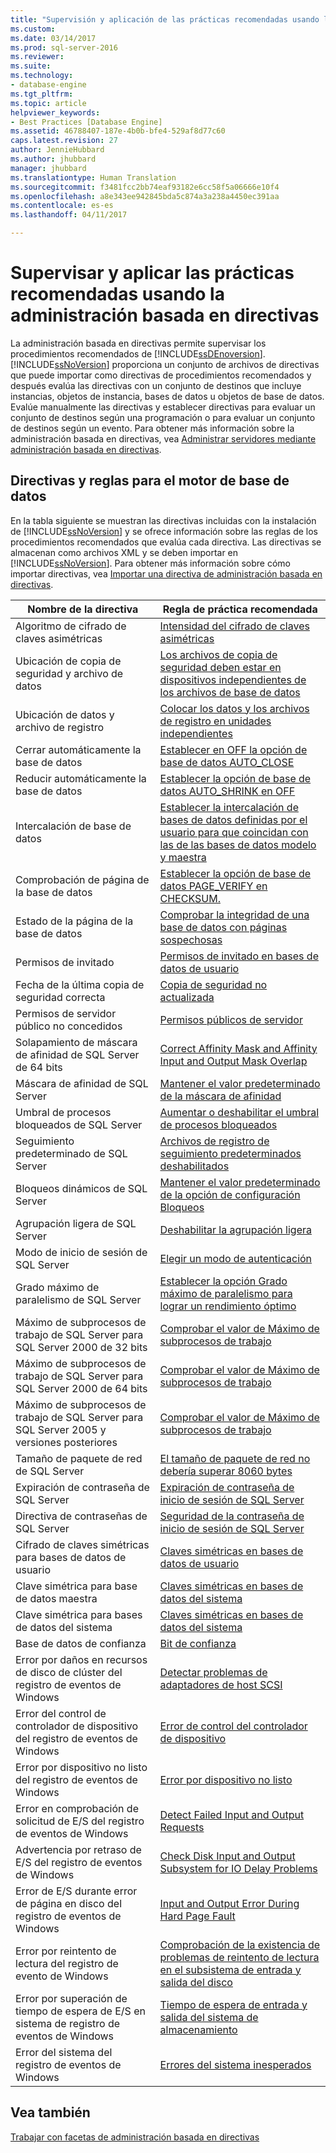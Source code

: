 ```yaml
---
title: "Supervisión y aplicación de las prácticas recomendadas usando la administración basada en directivas | Microsoft Docs"
ms.custom: 
ms.date: 03/14/2017
ms.prod: sql-server-2016
ms.reviewer: 
ms.suite: 
ms.technology:
- database-engine
ms.tgt_pltfrm: 
ms.topic: article
helpviewer_keywords:
- Best Practices [Database Engine]
ms.assetid: 46788407-187e-4b0b-bfe4-529af8d77c60
caps.latest.revision: 27
author: JennieHubbard
ms.author: jhubbard
manager: jhubbard
ms.translationtype: Human Translation
ms.sourcegitcommit: f3481fcc2bb74eaf93182e6cc58f5a06666e10f4
ms.openlocfilehash: a8e343ee942845bda5c874a3a238a4450ec391aa
ms.contentlocale: es-es
ms.lasthandoff: 04/11/2017

---
```

# <a name="monitor-and-enforce-best-practices-by-using-policy-based-management"></a>Supervisar y aplicar las prácticas recomendadas usando la administración basada en directivas
  La administración basada en directivas permite supervisar los procedimientos recomendados de [!INCLUDE[ssDEnoversion](../../includes/ssdenoversion-md.md)]. [!INCLUDE[ssNoVersion](../../includes/ssnoversion-md.md)] proporciona un conjunto de archivos de directivas que puede importar como directivas de procedimientos recomendados y después evalúa las directivas con un conjunto de destinos que incluye instancias, objetos de instancia, bases de datos u objetos de base de datos. Evalúe manualmente las directivas y establecer directivas para evaluar un conjunto de destinos según una programación o para evaluar un conjunto de destinos según un evento. Para obtener más información sobre la administración basada en directivas, vea [Administrar servidores mediante administración basada en directivas](../../relational-databases/policy-based-management/administer-servers-by-using-policy-based-management.md).  
  
## <a name="policy-and-rules-for-database-engine"></a>Directivas y reglas para el motor de base de datos  
 En la tabla siguiente se muestran las directivas incluidas con la instalación de [!INCLUDE[ssNoVersion](../../includes/ssnoversion-md.md)] y se ofrece información sobre las reglas de los procedimientos recomendados que evalúa cada directiva. Las directivas se almacenan como archivos XML y se deben importar en [!INCLUDE[ssNoVersion](../../includes/ssnoversion-md.md)]. Para obtener más información sobre cómo importar directivas, vea [Importar una directiva de administración basada en directivas](../../relational-databases/policy-based-management/import-a-policy-based-management-policy.md).  
  
|Nombre de la directiva|Regla de práctica recomendada|  
|-----------------|------------------------|  
|Algoritmo de cifrado de claves asimétricas|[Intensidad del cifrado de claves asimétricas](../../relational-databases/policy-based-management/asymmetric-keys-encryption-strength.md)|  
|Ubicación de copia de seguridad y archivo de datos|[Los archivos de copia de seguridad deben estar en dispositivos independientes de los archivos de base de datos](http://msdn.microsoft.com/library/7039bebb-1f25-4cf3-81f1-393dfb78da12)|  
|Ubicación de datos y archivo de registro|[Colocar los datos y los archivos de registro en unidades independientes](../../relational-databases/policy-based-management/place-data-and-log-files-on-separate-drives.md)|  
|Cerrar automáticamente la base de datos|[Establecer en OFF la opción de base de datos AUTO_CLOSE](../../relational-databases/policy-based-management/set-the-auto-close-database-option-to-off.md)|  
|Reducir automáticamente la base de datos|[Establecer la opción de base de datos AUTO_SHRINK en OFF](../../relational-databases/policy-based-management/set-the-auto-shrink-database-option-to-off.md)|  
|Intercalación de base de datos|[Establecer la intercalación de bases de datos definidas por el usuario para que coincidan con las de las bases de datos modelo y maestra](http://msdn.microsoft.com/library/c686446f-dae1-4b05-a3df-837b3422988d)|  
|Comprobación de página de la base de datos|[Establecer la opción de base de datos PAGE_VERIFY en CHECKSUM.](../../relational-databases/policy-based-management/set-the-page-verify-database-option-to-checksum.md)|  
|Estado de la página de la base de datos|[Comprobar la integridad de una base de datos con páginas sospechosas](../../relational-databases/policy-based-management/check-integrity-of-database-with-suspect-pages.md)|  
|Permisos de invitado|[Permisos de invitado en bases de datos de usuario](../../relational-databases/policy-based-management/guest-permissions-on-user-databases.md)|  
|Fecha de la última copia de seguridad correcta|[Copia de seguridad no actualizada](../../relational-databases/policy-based-management/outdated-backup.md)|  
|Permisos de servidor público no concedidos|[Permisos públicos de servidor](../../relational-databases/policy-based-management/server-public-permissions.md)|  
|Solapamiento de máscara de afinidad de SQL Server de 64 bits|[Correct Affinity Mask and Affinity Input and Output Mask Overlap](../../relational-databases/policy-based-management/correct-affinity-mask-and-affinity-input-and-output-mask-overlap.md)|  
|Máscara de afinidad de SQL Server|[Mantener el valor predeterminado de la máscara de afinidad](../../relational-databases/policy-based-management/keep-the-affinity-mask-default-value.md)|  
|Umbral de procesos bloqueados de SQL Server|[Aumentar o deshabilitar el umbral de procesos bloqueados](../../relational-databases/policy-based-management/increase-or-disable-blocked-process-threshold.md)|  
|Seguimiento predeterminado de SQL Server|[Archivos de registro de seguimiento predeterminados deshabilitados](../../relational-databases/policy-based-management/default-trace-log-files-disabled.md)|  
|Bloqueos dinámicos de SQL Server|[Mantener el valor predeterminado de la opción de configuración Bloqueos](../../relational-databases/policy-based-management/keep-the-locks-configuration-option-default-value.md)|  
|Agrupación ligera de SQL Server|[Deshabilitar la agrupación ligera](../../relational-databases/policy-based-management/disable-lightweight-pooling.md)|  
|Modo de inicio de sesión de SQL Server|[Elegir un modo de autenticación](../../relational-databases/security/choose-an-authentication-mode.md)|  
|Grado máximo de paralelismo de SQL Server|[Establecer la opción Grado máximo de paralelismo para lograr un rendimiento óptimo](../../relational-databases/policy-based-management/set-the-max-degree-of-parallelism-option-for-optimal-performance.md)|  
|Máximo de subprocesos de trabajo de SQL Server para SQL Server 2000 de 32 bits|[Comprobar el valor de Máximo de subprocesos de trabajo](../../relational-databases/policy-based-management/verify-max-worker-threads-setting.md)|  
|Máximo de subprocesos de trabajo de SQL Server para SQL Server 2000 de 64 bits|[Comprobar el valor de Máximo de subprocesos de trabajo](../../relational-databases/policy-based-management/verify-max-worker-threads-setting.md)|  
|Máximo de subprocesos de trabajo de SQL Server para SQL Server 2005 y versiones posteriores|[Comprobar el valor de Máximo de subprocesos de trabajo](../../relational-databases/policy-based-management/verify-max-worker-threads-setting.md)|  
|Tamaño de paquete de red de SQL Server|[El tamaño de paquete de red no debería superar 8060 bytes](../../relational-databases/policy-based-management/network-packet-size-should-not-exceed-8060-bytes.md)|  
|Expiración de contraseña de SQL Server|[Expiración de contraseña de inicio de sesión de SQL Server](../../relational-databases/policy-based-management/sql-server-login-password-expiration.md)|  
|Directiva de contraseñas de SQL Server|[Seguridad de la contraseña de inicio de sesión de SQL Server](../../relational-databases/policy-based-management/sql-server-login-password-strength.md)|  
|Cifrado de claves simétricas para bases de datos de usuario|[Claves simétricas en bases de datos de usuario](../../relational-databases/policy-based-management/symmetric-keys-on-user-databases.md)|  
|Clave simétrica para base de datos maestra|[Claves simétricas en bases de datos del sistema](../../relational-databases/policy-based-management/symmetric-keys-on-system-databases.md)|  
|Clave simétrica para bases de datos del sistema|[Claves simétricas en bases de datos del sistema](../../relational-databases/policy-based-management/symmetric-keys-on-system-databases.md)|  
|Base de datos de confianza|[Bit de confianza](../../relational-databases/policy-based-management/trustworthy-bit.md)|  
|Error por daños en recursos de disco de clúster del registro de eventos de Windows|[Detectar problemas de adaptadores de host SCSI](../../relational-databases/policy-based-management/detect-scsi-host-adapter-issues.md)|  
|Error del control de controlador de dispositivo del registro de eventos de Windows|[Error de control del controlador de dispositivo](../../relational-databases/policy-based-management/device-driver-control-error.md)|  
|Error por dispositivo no listo del registro de eventos de Windows|[Error por dispositivo no listo](../../relational-databases/policy-based-management/device-not-ready-error.md)|  
|Error en comprobación de solicitud de E/S del registro de eventos de Windows|[Detect Failed Input and Output Requests](../../relational-databases/policy-based-management/detect-failed-input-and-output-requests.md)|  
|Advertencia por retraso de E/S del registro de eventos de Windows|[Check Disk Input and Output Subsystem for IO Delay Problems](../../relational-databases/policy-based-management/check-disk-input-and-output-subsystem-for-io-delay-problems.md)|  
|Error de E/S durante error de página en disco del registro de eventos de Windows|[Input and Output Error During Hard Page Fault](../../relational-databases/policy-based-management/input-and-output-error-during-hard-page-fault.md)|  
|Error por reintento de lectura del registro de evento de Windows|[Comprobación de la existencia de problemas de reintento de lectura en el subsistema de entrada y salida del disco](../../relational-databases/policy-based-management/check-disk-input-output-subsystem-for-read-retry-problems.md)|  
|Error por superación de tiempo de espera de E/S en sistema de registro de eventos de Windows|[Tiempo de espera de entrada y salida del sistema de almacenamiento](../../relational-databases/policy-based-management/storage-system-input-output-time-out.md)|  
|Error del sistema del registro de eventos de Windows|[Errores del sistema inesperados](../../relational-databases/policy-based-management/unexpected-system-failures.md)|  
  
## <a name="see-also"></a>Vea también  
 [Trabajar con facetas de administración basada en directivas](../../relational-databases/policy-based-management/working-with-policy-based-management-facets.md)  
  
  

